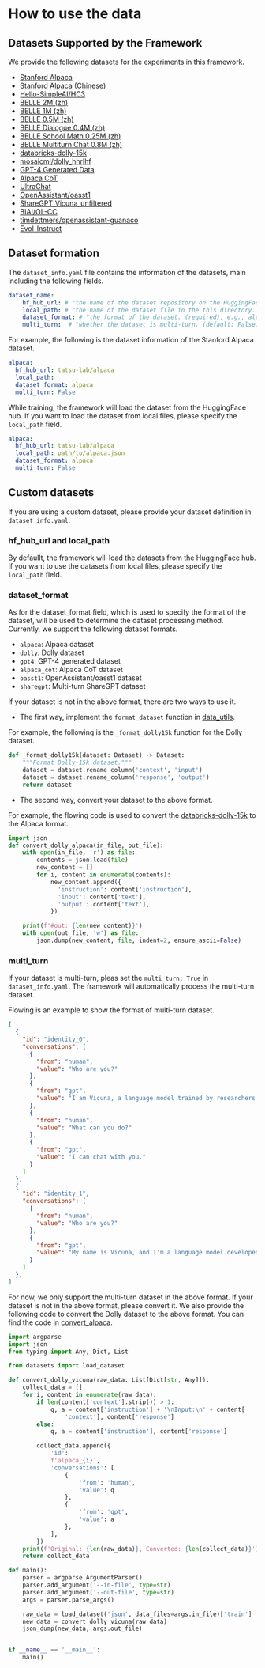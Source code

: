 
# How to use the data

## Datasets Supported by the Framework

We provide the following datasets for the experiments in this framework.

- [Stanford Alpaca](https://github.com/tatsu-lab/stanford_alpaca)
- [Stanford Alpaca (Chinese)](https://github.com/ymcui/Chinese-LLaMA-Alpaca)
- [Hello-SimpleAI/HC3](https://huggingface.co/datasets/Hello-SimpleAI/HC3)
- [BELLE 2M (zh)](https://huggingface.co/datasets/BelleGroup/train_2M_CN)
- [BELLE 1M (zh)](https://huggingface.co/datasets/BelleGroup/train_1M_CN)
- [BELLE 0.5M (zh)](https://huggingface.co/datasets/BelleGroup/train_0.5M_CN)
- [BELLE Dialogue 0.4M (zh)](https://huggingface.co/datasets/BelleGroup/generated_chat_0.4M)
- [BELLE School Math 0.25M (zh)](https://huggingface.co/datasets/BelleGroup/school_math_0.25M)
- [BELLE Multiturn Chat 0.8M (zh)](https://huggingface.co/datasets/BelleGroup/multiturn_chat_0.8M)
- [databricks-dolly-15k](https://huggingface.co/datasets/databricks/databricks-dolly-15k)
- [mosaicml/dolly_hhrlhf](https://huggingface.co/datasets/mosaicml/dolly_hhrlhf)
- [GPT-4 Generated Data](https://github.com/Instruction-Tuning-with-GPT-4/GPT-4-LLM)
- [Alpaca CoT](https://huggingface.co/datasets/QingyiSi/Alpaca-CoT)
- [UltraChat](https://github.com/thunlp/UltraChat)
- [OpenAssistant/oasst1](https://huggingface.co/datasets/OpenAssistant/oasst1)
- [ShareGPT_Vicuna_unfiltered](https://huggingface.co/datasets/anon8231489123/ShareGPT_Vicuna_unfiltered)
- [BIAI/OL-CC](https://data.baai.ac.cn/details/OL-CC)
- [timdettmers/openassistant-guanaco](https://huggingface.co/datasets/timdettmers/openassistant-guanaco)
- [Evol-Instruct](https://huggingface.co/datasets/victor123/evol_instruct_70k)

## Dataset formation

The `dataset_info.yaml` file contains the information of the datasets, main including the following fields.

```yaml
dataset_name:
    hf_hub_url: # "the name of the dataset repository on the HuggingFace hub. (if specified, ignore below 3 arguments)",
    local_path: # "the name of the dataset file in the this directory. (required if above are not specified)",
    dataset_format: # "the format of the dataset. (required), e.g., alpaca, dolly, etc.",
    multi_turn:  # "whether the dataset is multi-turn. (default: False)"
```

For example, the following is the dataset information of the Stanford Alpaca dataset.

```yaml
alpaca:
  hf_hub_url: tatsu-lab/alpaca
  local_path:
  dataset_format: alpaca
  multi_turn: False
```
While training, the framework will load the dataset from the HuggingFace hub. If you want to load the dataset from local files, please specify the `local_path` field.

```yaml
alpaca:
  hf_hub_url: tatsu-lab/alpaca
  local_path: path/to/alpaca.json
  dataset_format: alpaca
  multi_turn: False
```

## Custom datasets

If you are using a custom dataset, please provide your dataset definition in  `dataset_info.yaml`.

### hf_hub_url and local_path

By defaullt, the framework will load the datasets from the HuggingFace hub. If you want to use the datasets from local files, please specify the `local_path`  field.

### dataset_format

As for the dataset_format field, which is used to specify the format of the dataset, will be used to determine the dataset processing method. Currently, we support the following dataset formats.

- `alpaca`: Alpaca dataset
- `dolly`: Dolly dataset
- `gpt4`: GPT-4 generated dataset
- `alpaca_cot`: Alpaca CoT dataset
- `oasst1`: OpenAssistant/oasst1 dataset
- `sharegpt`: Multi-turn ShareGPT dataset

If your dataset is not in the above format, there are two ways to use it.

- The first way, implement the `format_dataset` function in [data_utils](./chatllms/data/data_utils.py).

For example, the following is the `_format_dolly15k` function for the Dolly dataset.

```python
def _format_dolly15k(dataset: Dataset) -> Dataset:
    """Format Dolly-15k dataset."""
    dataset = dataset.rename_column('context', 'input')
    dataset = dataset.rename_column('response', 'output')
    return dataset
```

- The second way, convert your dataset to the above format.

For example, the flowing code is used to convert the [databricks-dolly-15k](https://huggingface.co/datasets/databricks/databricks-dolly-15k) to the Alpaca format.

```python
import json
def convert_dolly_alpaca(in_file, out_file):
    with open(in_file, 'r') as file:
        contents = json.load(file)
        new_content = []
        for i, content in enumerate(contents):
            new_content.append({
              'instruction': content['instruction'],
              'input': content['text'],
              'output': content['text'],
            })

    print(f'#out: {len(new_content)}')
    with open(out_file, 'w') as file:
        json.dump(new_content, file, indent=2, ensure_ascii=False)
```

### multi_turn

If your dataset is multi-turn, pleas set the `multi_turn: True` in `dataset_info.yaml`. The framework will automatically process the multi-turn dataset.

Flowing is an example to show the format of multi-turn dataset.

```json
[
  {
    "id": "identity_0",
    "conversations": [
      {
        "from": "human",
        "value": "Who are you?"
      },
      {
        "from": "gpt",
        "value": "I am Vicuna, a language model trained by researchers from Large Model Systems Organization (LMSYS)."
      },
      {
        "from": "human",
        "value": "What can you do?"
      },
      {
        "from": "gpt",
        "value": "I can chat with you."
      }
    ]
  },
  {
    "id": "identity_1",
    "conversations": [
      {
        "from": "human",
        "value": "Who are you?"
      },
      {
        "from": "gpt",
        "value": "My name is Vicuna, and I'm a language model developed by Large Model Systems Organization (LMSYS)."
      }
    ]
  },
]
```

For now, we only support the multi-turn dataset in the above format. If your dataset is not in the above format, please convert it. We also provide the following code to convert the Dolly dataset to the above format. You can find the code in [convert_alpaca](`./chatllms/data/utils/convert_alpaca.py`).

```python
import argparse
import json
from typing import Any, Dict, List

from datasets import load_dataset

def convert_dolly_vicuna(raw_data: List[Dict[str, Any]]):
    collect_data = []
    for i, content in enumerate(raw_data):
        if len(content['context'].strip()) > 1:
            q, a = content['instruction'] + '\nInput:\n' + content[
                'context'], content['response']
        else:
            q, a = content['instruction'], content['response']

        collect_data.append({
            'id':
            f'alpaca_{i}',
            'conversations': [
                {
                    'from': 'human',
                    'value': q
                },
                {
                    'from': 'gpt',
                    'value': a
                },
            ],
        })
    print(f'Original: {len(raw_data)}, Converted: {len(collect_data)}')
    return collect_data

def main():
    parser = argparse.ArgumentParser()
    parser.add_argument('--in-file', type=str)
    parser.add_argument('--out-file', type=str)
    args = parser.parse_args()

    raw_data = load_dataset('json', data_files=args.in_file)['train']
    new_data = convert_dolly_vicuna(raw_data)
    json_dump(new_data, args.out_file)


if __name__ == '__main__':
    main()
```
